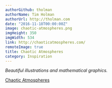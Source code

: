 ```yaml
---
authorGithub: tholman
authorName: Tim Holman
authorUrl: http://tholman.com
date: "2016-11-18T00:00:00Z"
image: chaotic-atmospheres.png
imgHeight: 350
imgWidth: 534
link: http://chaoticatmospheres.com/
remoteImage: true
title: Chaotic Atmospheres
category: Inspiration
---
```


_Beautiful illustrations and mathematical graphics._

[Chaotic Atmospheres](http://chaoticatmospheres.com/)
